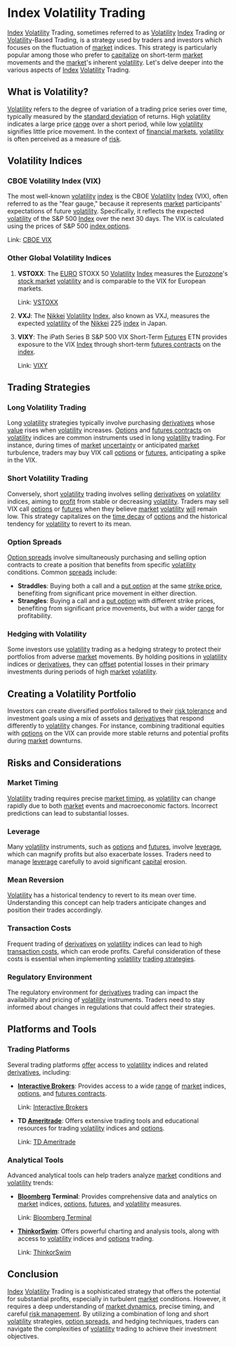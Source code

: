 # Index Volatility Trading

[Index](../i/index_instrument.md) [Volatility](../v/volatility.md) Trading, sometimes referred to as [Volatility](../v/volatility.md) [Index](../i/index_instrument.md) Trading or [Volatility](../v/volatility.md)-Based Trading, is a strategy used by traders and investors which focuses on the fluctuation of [market](../m/market.md) indices. This strategy is particularly popular among those who prefer to [capitalize](../c/capitalize.md) on short-term [market](../m/market.md) movements and the [market](../m/market.md)'s inherent [volatility](../v/volatility.md). Let's delve deeper into the various aspects of [Index](../i/index_instrument.md) [Volatility](../v/volatility.md) Trading.

## What is Volatility?

[Volatility](../v/volatility.md) refers to the degree of variation of a trading price series over time, typically measured by the [standard deviation](../s/standard_deviation.md) of returns. High [volatility](../v/volatility.md) indicates a large price [range](../r/range.md) over a short period, while low [volatility](../v/volatility.md) signifies little price movement. In the context of [financial markets](../f/financial_market.md), [volatility](../v/volatility.md) is often perceived as a measure of [risk](../r/risk.md).

## Volatility Indices

### CBOE Volatility Index (VIX)

The most well-known [volatility](../v/volatility.md) [index](../i/index_instrument.md) is the CBOE [Volatility](../v/volatility.md) [Index](../i/index_instrument.md) (VIX), often referred to as the "fear gauge," because it represents [market](../m/market.md) participants' expectations of future [volatility](../v/volatility.md). Specifically, it reflects the expected [volatility](../v/volatility.md) of the S&P 500 [Index](../i/index_instrument.md) over the next 30 days. The VIX is calculated using the prices of S&P 500 [index options](../i/index_options.md).

Link: [CBOE VIX](https://www.cboe.com/tradable_products/vix/)

### Other Global Volatility Indices

1. **VSTOXX**: The [EURO](../e/euro.md) STOXX 50 [Volatility](../v/volatility.md) [Index](../i/index_instrument.md) measures the [Eurozone](../e/eurozone.md)'s [stock market](../s/stock_market.md) [volatility](../v/volatility.md) and is comparable to the VIX for European markets.
   
   Link: [VSTOXX](https://www.stoxx.com/indices/index-information.html?symbol=V2TX)

2. **VXJ**: The [Nikkei](../n/nikkei.md) [Volatility](../v/volatility.md) [Index](../i/index_instrument.md), also known as VXJ, measures the expected [volatility](../v/volatility.md) of the [Nikkei](../n/nikkei.md) 225 [index](../i/index_instrument.md) in Japan.

3. **VIXY**: The iPath Series B S&P 500 VIX Short-Term [Futures](../f/futures.md) ETN provides exposure to the VIX [Index](../i/index_instrument.md) through short-term [futures contracts](../f/futures_contracts.md) on the [index](../i/index_instrument.md).

   Link: [VIXY](https://www.barclaysinvestments.com/etns/product-details/?name=VIXY)

## Trading Strategies

### Long Volatility Trading

Long [volatility](../v/volatility.md) strategies typically involve purchasing [derivatives](../d/derivatives.md) whose [value](../v/value.md) rises when [volatility](../v/volatility.md) increases. [Options](../o/options.md) and [futures contracts](../f/futures_contracts.md) on [volatility](../v/volatility.md) indices are common instruments used in long [volatility](../v/volatility.md) trading. For instance, during times of [market](../m/market.md) [uncertainty](../u/uncertainty_in_trading.md) or anticipated [market](../m/market.md) turbulence, traders may buy VIX call [options](../o/options.md) or [futures](../f/futures.md), anticipating a spike in the VIX.

### Short Volatility Trading

Conversely, short [volatility](../v/volatility.md) trading involves selling [derivatives](../d/derivatives.md) on [volatility](../v/volatility.md) indices, aiming to [profit](../p/profit.md) from stable or decreasing [volatility](../v/volatility.md). Traders may sell VIX call [options](../o/options.md) or [futures](../f/futures.md) when they believe [market](../m/market.md) [volatility](../v/volatility.md) [will](../w/will.md) remain low. This strategy capitalizes on the [time decay](../t/time_decay.md) of [options](../o/options.md) and the historical tendency for [volatility](../v/volatility.md) to revert to its mean.

### Option Spreads

[Option spreads](../o/option_spreads.md) involve simultaneously purchasing and selling option contracts to create a position that benefits from specific [volatility](../v/volatility.md) conditions. Common [spreads](../s/spreads.md) include:

- **Straddles**: Buying both a call and a [put option](../p/put.md) at the same [strike price](../s/strike_price.md), benefiting from significant price movement in either direction.
- **Strangles**: Buying a call and a [put option](../p/put.md) with different strike prices, benefiting from significant price movements, but with a wider [range](../r/range.md) for profitability.

### Hedging with Volatility

Some investors use [volatility](../v/volatility.md) trading as a hedging strategy to protect their portfolios from adverse [market](../m/market.md) movements. By holding positions in [volatility](../v/volatility.md) indices or [derivatives](../d/derivatives.md), they can [offset](../o/offset.md) potential losses in their primary investments during periods of high [market](../m/market.md) [volatility](../v/volatility.md).

## Creating a Volatility Portfolio

Investors can create diversified portfolios tailored to their [risk tolerance](../r/risk_tolerance.md) and investment goals using a mix of assets and [derivatives](../d/derivatives.md) that respond differently to [volatility](../v/volatility.md) changes. For instance, combining traditional equities with [options](../o/options.md) on the VIX can provide more stable returns and potential profits during [market](../m/market.md) downturns.

## Risks and Considerations

### Market Timing

[Volatility](../v/volatility.md) trading requires precise [market timing](../m/market_timing.md), as [volatility](../v/volatility.md) can change rapidly due to both [market](../m/market.md) events and macroeconomic factors. Incorrect predictions can lead to substantial losses.

### Leverage

Many [volatility](../v/volatility.md) instruments, such as [options](../o/options.md) and [futures](../f/futures.md), involve [leverage](../l/leverage.md), which can magnify profits but also exacerbate losses. Traders need to manage [leverage](../l/leverage.md) carefully to avoid significant [capital](../c/capital.md) erosion.

### Mean Reversion

[Volatility](../v/volatility.md) has a historical tendency to revert to its mean over time. Understanding this concept can help traders anticipate changes and position their trades accordingly.

### Transaction Costs

Frequent trading of [derivatives](../d/derivatives.md) on [volatility](../v/volatility.md) indices can lead to high [transaction costs](../t/transaction_costs.md), which can erode profits. Careful consideration of these costs is essential when implementing [volatility](../v/volatility.md) [trading strategies](../t/trading_strategies.md).

### Regulatory Environment

The regulatory environment for [derivatives](../d/derivatives.md) trading can impact the availability and pricing of [volatility](../v/volatility.md) instruments. Traders need to stay informed about changes in regulations that could affect their strategies.

## Platforms and Tools

### Trading Platforms

Several trading platforms [offer](../o/offer.md) access to [volatility](../v/volatility.md) indices and related [derivatives](../d/derivatives.md), including:

- **[Interactive Brokers](../i/interactive_brokers.md)**: Provides access to a wide [range](../r/range.md) of [market](../m/market.md) indices, [options](../o/options.md), and [futures contracts](../f/futures_contracts.md).

  Link: [Interactive Brokers](https://www.interactivebrokers.com/)

- **TD [Ameritrade](../a/ameritrade.md)**: Offers extensive trading tools and educational resources for trading [volatility](../v/volatility.md) indices and [options](../o/options.md).

  Link: [TD Ameritrade](https://www.tdameritrade.com/)

### Analytical Tools

Advanced analytical tools can help traders analyze [market](../m/market.md) conditions and [volatility](../v/volatility.md) trends:

- **[Bloomberg](../b/bloomberg.md) Terminal**: Provides comprehensive data and analytics on [market](../m/market.md) indices, [options](../o/options.md), [futures](../f/futures.md), and [volatility](../v/volatility.md) measures.

  Link: [Bloomberg Terminal](https://www.bloomberg.com/professional/solution/bloomberg-terminal/)

- **[ThinkorSwim](../t/thinkorswim.md)**: Offers powerful charting and analysis tools, along with access to [volatility](../v/volatility.md) indices and [options](../o/options.md) trading.

  Link: [ThinkorSwim](https://www.thinkorswim.com/)

## Conclusion

[Index](../i/index_instrument.md) [Volatility](../v/volatility.md) Trading is a sophisticated strategy that offers the potential for substantial profits, especially in turbulent [market](../m/market.md) conditions. However, it requires a deep understanding of [market dynamics](../m/market_dynamics.md), precise timing, and careful [risk management](../r/risk_management.md). By utilizing a combination of long and short [volatility](../v/volatility.md) strategies, [option spreads](../o/option_spreads.md), and hedging techniques, traders can navigate the complexities of [volatility](../v/volatility.md) trading to achieve their investment objectives.
